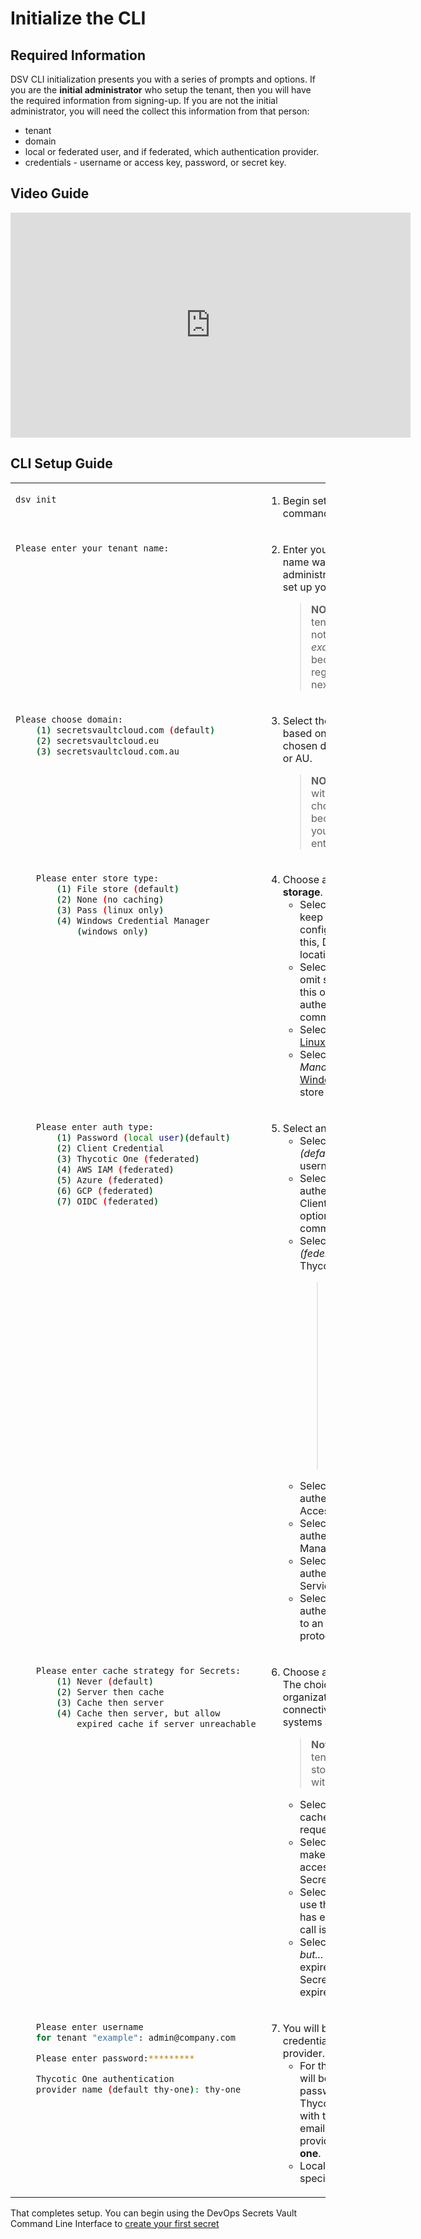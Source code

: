 ﻿[title]: # (Initialize the CLI)
[tags]: # (DevOps Secrets Vault,DSV,)
[priority]: # (2300)

# Initialize the CLI

## Required Information

DSV CLI initialization presents you with a series of prompts and options. If you are the **initial administrator** who setup the tenant, then you will have the required information from signing-up. If you are not the initial administrator, you will need the collect this information from that person:

* tenant
* domain
* local or federated user, and if federated, which authentication provider.
* credentials - username or access key, password, or secret key.

## Video Guide

<iframe src="https://player.vimeo.com/video/490936892/" width="640" height="360" frameborder="0" title="Initialize the CLI" webkitallowfullscreen mozallowfullscreen allowfullscreen></iframe>


## CLI Setup Guide


<table>

<tr style="vertical-align:top">

<td>

```BASH
dsv init
```

</td>

<td>

1. Begin setup with the `dsv init` command. This will start a workflow.

</td>
</tr>
<tr style="vertical-align:top">

<td>

```BASH
Please enter your tenant name:
```

</td>
<td>

2. Enter your tenant name. The tenant name was provided to the initial administrator by Thycotic when you set up your account.
    >**NOTE:** You need only enter your tenant name, ie, just *example* not *example.secretsvaultcloud.com*, because the domain is set by region and that is covered in the next question:
</td>
</tr>

<tr style="vertical-align:top">
<td>

```BASH
Please choose domain:
    (1) secretsvaultcloud.com (default)
    (2) secretsvaultcloud.eu
    (3) secretsvaultcloud.com.au
```

</td>
<td>

3. Select the domain. Your domain is based on the server location that was chosen during provisioning: US, EU, or AU.
    >**NOTE:** In all of the selections with numbered choices, the first choice is marked *(default)* because that is the selection if you simply hit "enter" without entering a number.

</td>
</tr>

<tr style="vertical-align:top">
<td>

```BASH
    Please enter store type:
        (1) File store (default)
        (2) None (no caching)
        (3) Pass (linux only)
        (4) Windows Credential Manager 
            (windows only)
```



</td>
<td>

4. Choose a location for **credential storage**. 
    * Select *(1) File store (default)* to keep the credentials in a configuration file. If you select this, DSV prompts for the file location.
    * Select *(2) None (no caching)* to omit storing the credentials. With this option active, DSV requires authentication with every command.
    * Select *(3) Pass (linux only)* to use [Linux pass](https://www.passwordstore.org/) for encrypted storage.
    * Select *(4) Windows Credential Manager (windows only)* to use [Windows Credential Manager](https://support.microsoft.com/en-us/help/4026814/windows-accessing-credential-manager) to store credentials.

</td>
</tr>

<tr style="vertical-align:top">
<td>

```BASH
    Please enter auth type:
        (1) Password (local user)(default)
        (2) Client Credential
        (3) Thycotic One (federated)
        (4) AWS IAM (federated)
        (5) Azure (federated)
        (6) GCP (federated)
        (7) OIDC (federated)
```


</td>
<td>

5. Select an **authentication type**.
    * Select *(1) Password (local user) (default)* to authenticate by username and password.
    * Select *(2) Client Credential* to authenticate by Client ID and Client Secret authentication. This option supports use of DSV commands by applications.
    * Select *(3) Thycotic One (federated)* to authenticate using Thycotic's access manager.
        >NOTE: The person who signed up for DevOps Secrets Vault is the *initial administrator* and is automatically setup using Thycotic One. If this is you, then select this option.  This enables you to reset the password if it is ever lost and/or setup up 2FA if desired. It is up to the customer to then decide if all other users are local or federated through one the available providers.
    * Select *(4) AWS IAM (federated)* to authenticate as a trusted Identity Access Management Role or User.
    * Select *(5) Azure (federated)* to authenticate as a trusted Azure Managed Service Identity (MSI).
    * Select *(6) GCP (federated)* to authenticate as a trusted Google Service Account.
    * Select *(7) OIDC (federated)* to authenticate through Thycotic One to an external IDP using the OIDC protocol.

</td>
</tr>

<tr style="vertical-align:top">
<td>

```BASH
    Please enter cache strategy for Secrets:
        (1) Never (default)
        (2) Server then cache
        (3) Cache then server
        (4) Cache then server, but allow 
            expired cache if server unreachable
```

</td>
<td>

6. Choose a **cache strategy for Secrets**. The choice here depends on your organization's security, network connectivity, performance, and systems availability.
    > **Note**: *Server* refers to your DSV tenant and *cache* refers to storage on the local machine with the CLI installed.
    * Select *(1) Never (default)* to never cache Secrets. Every credential request requires an API call.
    * Select *(2) Server then cache* to make an API call every time. If not accessible, then the cached Secret is used.
    * Select *(3) Cache then server* to use the cached Secret unless it has expired, in which case an API call is made.
    * Select *(4) Cache then server, but...* If the cached Secret has expired, an API call is made for the Secret.  If the API call fails, then the expired cached Secret is used.

</td>
</tr>

<tr style="vertical-align:top">
<td>

```BASH
    Please enter username 
    for tenant "example": admin@company.com

    Please enter password:*********

    Thycotic One authentication 
    provider name (default thy-one): thy-one
```

</td>

<td>

7. You will be prompted for your credentials and authentication provider.  
    * For the initial administrator, they will be the username and password that you setup in Thycotic One during the sign-up, with the username often your email address. The authentication provider will be the default, **thy-one**.
    * Local users will not need to specify an authentication provider.

</td>
</table>

That completes setup. You can begin using the DevOps Secrets Vault Command Line Interface to [create your first secret](../secrets/index.md)
